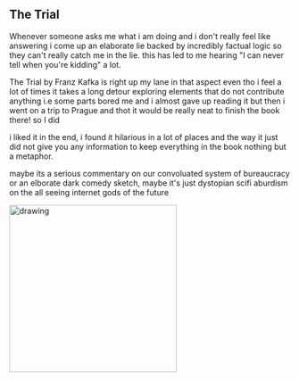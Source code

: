 ## The Trial 

Whenever someone asks me what i am doing and i don't really feel like answering i come up an elaborate lie backed by incredibly 
factual logic so they can't really catch me in the lie. this has led to me hearing "I can never tell when you're kidding" a lot.

The Trial by Franz Kafka is right up my lane in that aspect even tho i feel a lot of times it takes a long detour exploring elements that
do not contribute anything i.e some parts bored me and i almost gave up reading it but then i went on a trip to Prague and thot it would be really neat to finish the book there! so I did

i liked it in the end, i found it hilarious in a lot of places and the way it just did not give you any information to keep everything in the book nothing but a metaphor.

maybe its a serious commentary on our convoluated system of bureaucracy or an elborate dark comedy sketch, maybe it's just dystopian scifi aburdism on the all seeing internet gods of the future

<img src="https://github.com/Sangarshanan/bookmark/assets/21971847/bb812885-548d-4200-bf25-fc258d59a048" alt="drawing" width="300"/>
